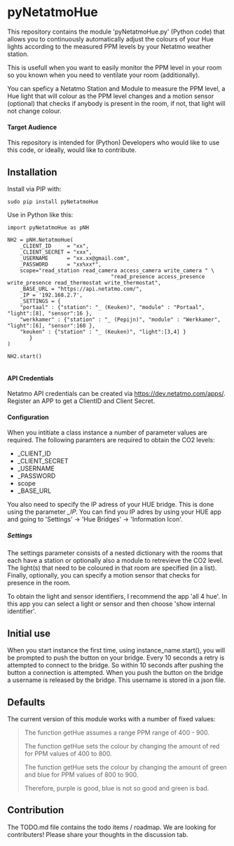 # pyNetatmoHue

This repository contains the module 'pyNetatmoHue.py' (Python code) that allows you to continuously automatically adjust the colours of your Hue lights according to the measured PPM levels by your Netatmo weather station. 

This is usefull when you want to easily monitor the PPM level in your room so you known when you need to ventilate your room (additionally). 

You can speficy a Netatmo Station and Module to measure the PPM level, a Hue light that will colour as the PPM level changes and a motion sensor (optional) that checks if anybody is present in the room, if not, that light will not change colour. 

#### Target Audience
This repository is intended for (Python) Developers who would like to use this code, or ideally, would like to contribute.


## Installation

Install via PIP with:

    sudo pip install pyNetatmoHue

Use in Python like this:

``` 
import pyNetatmoHue as pNH

NH2 = pNH.NetatmoHue(
    _CLIENT_ID     = "xx",
    _CLIENT_SECRET = "xxx",
    _USERNAME      = "xx.xx@gmail.com",
    _PASSWORD      = "xx%xx*",
    scope="read_station read_camera access_camera write_camera " \
                                 "read_presence access_presence write_presence read_thermostat write_thermostat",
    _BASE_URL = "https://api.netatmo.com/",
    _IP = '192.168.2.7',
    _SETTINGS = {
    "portaal" : {"station": "_ (Keuken)", "module" : "Portaal", "light":[8], "sensor":16 },
    "werkkamer" : {"station" : "_ (Pepijn)", "module" : "Werkkamer", "light":[6], "sensor":160 },
    "keuken" : {"station" : "_ (Keuken)", "light":[3,4] }
       }
)

NH2.start()
 
```` 

#### API Credentials

Netatmo API credentials can be created via https://dev.netatmo.com/apps/. Register an APP to get a ClientID and Client Secret. 

#### Configuration

When you intitiate a class instance a number of parameter values are required. The following paramters are required to obtain the CO2 levels:
* _CLIENT_ID
* _CLIENT_SECRET
* _USERNAME     
* _PASSWORD   
* scope
* _BASE_URL

You also need to specify the IP adress of your HUE bridge. This is done using the parameter *_IP*. You can find you IP adres by using your HUE app and going to 'Settings' -> 'Hue Bridges' -> 'Information Icon'.

##### Settings 
The settings parameter consists of a nested dictionary with the rooms that each have a station or optionally also a module to retrevieve the CO2 level. The light(s) that need to be coloured in that room are specified (in a list). Finally, optionally, you can specify a motion sensor that checks for presence in the room. 

To obtain the light and sensor identifiers, I recommend the app 'all 4 hue'. In this app you can select a light or sensor and then choose 'show internal identifier'.

## Initial use
When you start instance the first time, using instance_name.start(), you will be prompted to push the button on your bridge. Every 10 seconds a retry is attempted to connect to the bridge. So within 10 seconds after pushing the button a connection is attempted. 
When you push the button on the bridge a username is released by the bridge. This username is stored in a json file. 

        
## Defaults        
The current version of this module works with a number of fixed values:

> The function getHue assumes a range PPM range of 400 - 900.
>  
> The function getHue sets the colour by changing the amount of red for PPM values of 400 to 800.
> 
> The function getHue sets the colour by changing the amount of green and blue for PPM values of 800 to 900.
> 
> Therefore, purple is good, blue is not so good and green is bad.

## Contribution
The TODO.md file contains the todo items / roadmap. We are looking for contributers! Please share your thoughts in the discussion tab.

 
